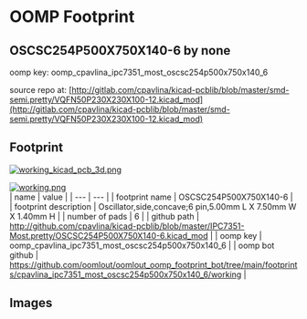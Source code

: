# OOMP Footprint  
## OSCSC254P500X750X140-6  by none  
  
oomp key: oomp_cpavlina_ipc7351_most_oscsc254p500x750x140_6  
  
source repo at: [http://gitlab.com/cpavlina/kicad-pcblib/blob/master/smd-semi.pretty/VQFN50P230X230X100-12.kicad_mod](http://gitlab.com/cpavlina/kicad-pcblib/blob/master/smd-semi.pretty/VQFN50P230X230X100-12.kicad_mod)  
## Footprint  
  
[![working_kicad_pcb_3d.png](working_kicad_pcb_3d_600.png)](working_kicad_pcb_3d.png)  
  
[![working.png](working_600.png)](working.png)  
| name | value | 
| --- | --- | 
| footprint name | OSCSC254P500X750X140-6 | 
| footprint description | Oscillator,side,concave;6 pin,5.00mm L X 7.50mm W X 1.40mm H | 
| number of pads | 6 | 
| github path | http://github.com/cpavlina/kicad-pcblib/blob/master/IPC7351-Most.pretty/OSCSC254P500X750X140-6.kicad_mod | 
| oomp key | oomp_cpavlina_ipc7351_most_oscsc254p500x750x140_6 | 
| oomp bot github | https://github.com/oomlout/oomlout_oomp_footprint_bot/tree/main/footprints/cpavlina_ipc7351_most_oscsc254p500x750x140_6/working | 
## Images  
